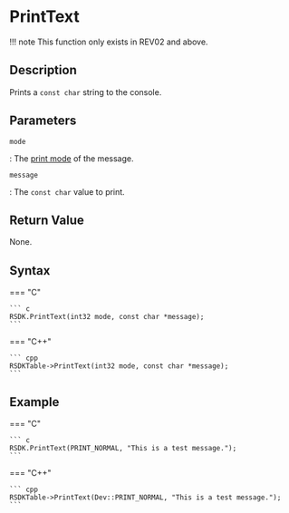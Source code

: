 # PrintText

!!! note
    This function only exists in REV02 and above.

## Description
Prints a `const char` string to the console.

## Parameters
`mode`

:   The [print mode](TODO) of the message.

`message`

:   The `const char` value to print.

## Return Value
None.

## Syntax
=== "C"

	``` c
	RSDK.PrintText(int32 mode, const char *message);
	```

=== "C++"

	``` cpp
	RSDKTable->PrintText(int32 mode, const char *message);
	```

## Example
=== "C"

	``` c
	RSDK.PrintText(PRINT_NORMAL, "This is a test message.");
	```

=== "C++"

	``` cpp
	RSDKTable->PrintText(Dev::PRINT_NORMAL, "This is a test message.");
	```